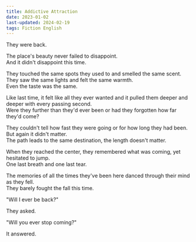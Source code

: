 ```yaml
---
title: Addictive Attraction
date: 2023-01-02
last-updated: 2024-02-19
tags: Fiction English
---
```


They were back. <br>

The place's beauty never failed to disappoint. <br>
And it didn't disappoint this time. <br>

They touched the same spots they used to and smelled the same scent.<br>
They saw the same lights and felt the same warmth. <br>
Even the taste was the same. <br>

Like last time, it felt like all they ever wanted and it pulled them deeper and deeper with every passing second.<br>
Were they further than they'd ever been or had they forgotten how far they'd come?<br>

They couldn't tell how fast they were going or for how long they had been.<br>
But again it didn't matter.<br>
The path leads to the same destination, the length doesn't matter. <br>

When they reached the center, they remembered what was coming, yet hesitated to jump.<br>
One last breath and one last tear. <br>

The memories of all the times they've been here danced through their mind as they fell. <br>
They barely fought the fall this time. <br>

"Will I ever be back?"<br>

They asked. <br>

"Will you ever stop coming?" <br>

It answered. <br>
